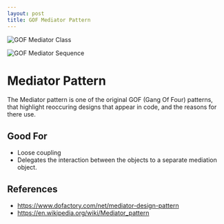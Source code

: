 ```yaml
---
layout: post
title: GOF Mediator Pattern
---
```


![GOF Mediator Class](http://www.plantuml.com/plantuml/proxy?cache=no&src=https://raw.github.com/newportg/newportg.github.io/master/assets/Mediatr/MediatorPatternCl.puml)


![GOF Mediator Sequence](http://www.plantuml.com/plantuml/proxy?cache=no&src=https://raw.github.com/newportg/newportg.github.io/master/assets/Mediatr/MediatorPatternSq.puml)


# Mediator Pattern

The Mediator pattern is one of the original GOF (Gang Of Four) patterns, that highlight reoccuring designs that appear in code, and the reasons for there use.

## Good For
* Loose coupling
* Delegates the interaction between the objects to a separate mediation object.


## References
* https://www.dofactory.com/net/mediator-design-pattern
* https://en.wikipedia.org/wiki/Mediator_pattern
